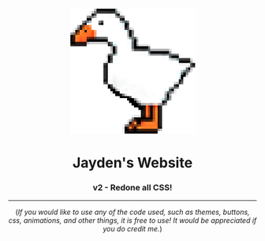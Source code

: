 <p align="center"><img src="https://raw.githubusercontent.com/JaydenGalea/Jayden-Website/main/data/images/duck.png" /></p>
<h1 align=center>Jayden's Website</h1>
<h3 align=center>v2 - Redone all CSS!</h3>
<hr>
<p align=center>(<i>If you would like to use any of the code used, such as themes, buttons, css, animations, and other things, it is free to use! It would be appreciated if you do credit me.</i>)</p>
